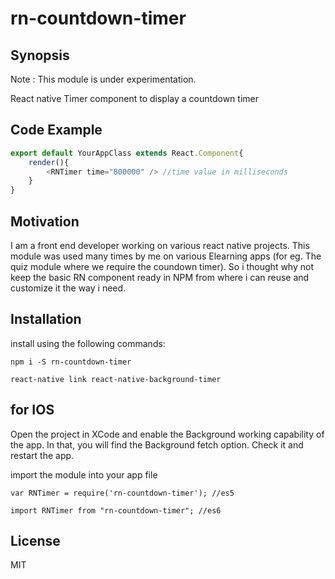 # rn-countdown-timer

## Synopsis

Note : This module is under experimentation.

React native Timer component to display a countdown timer 

## Code Example

```javascript
export default YourAppClass extends React.Component{
	render(){
		<RNTimer time="800000" /> //time value in milliseconds
	}
}
```

## Motivation

I am a front end developer working on various react native projects. This module was used many times by me on various Elearning apps (for eg. The quiz module where we require the coundown timer). So i thought why not keep the basic RN component ready in NPM from where i can reuse and customize it the way i need.

## Installation

install using the following commands:

```npm i -S rn-countdown-timer```

```react-native link react-native-background-timer```

## for IOS

Open the project in XCode and enable the Background working capability of the app. In that, you will find the Background fetch option. Check it and restart the app.

import the module into your app file

```var RNTimer = require('rn-countdown-timer'); //es5```

```import RNTimer from "rn-countdown-timer"; //es6```

## License

MIT